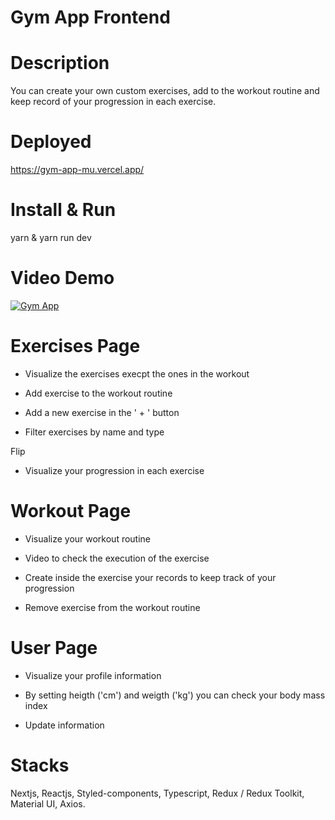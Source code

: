 # Gym App Frontend

# Description

You can create your own custom exercises, add to the workout routine and keep record of your progression in each exercise.

# Deployed

https://gym-app-mu.vercel.app/

# Install & Run

yarn & yarn run dev

# Video Demo
[![Gym App](https://img.youtube.com/vi/5F1S8C9-srA/0.jpg)](https://www.youtube.com/watch?v=5F1S8C9-srA)

# Exercises Page

- Visualize the exercises execpt the ones in the workout

- Add exercise to the workout routine

- Add a new exercise in the ' + ' button

- Filter exercises by name and type

Flip

- Visualize your progression in each exercise

# Workout Page

- Visualize your workout routine

- Video to check the execution of the exercise

- Create inside the exercise your records to keep track of your progression

- Remove exercise from the workout routine

# User Page

- Visualize your profile information

- By setting heigth ('cm') and weigth ('kg') you can check your body mass index

- Update information

# Stacks

Nextjs, Reactjs, Styled-components, Typescript, Redux / Redux Toolkit, Material UI, Axios.
